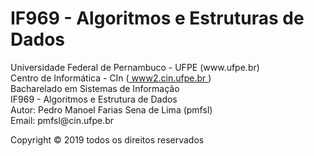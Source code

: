 # IF969 - Algoritmos e Estruturas de Dados

<p>
  Universidade Federal de Pernambuco - UFPE (www.ufpe.br) <br>
  Centro de Informática - CIn (<a href="https://www2.cin.ufpe.br/"> www2.cin.ufpe.br </a>) <br>
  Bacharelado em Sistemas de Informação <br>
  IF969 - Algoritmos e Estrutura de Dados <br>
  Autor: Pedro Manoel Farias Sena de Lima (pmfsl) <br>
  Email: pmfsl@cin.ufpe.br
</p>

<p> Copyright © 2019 todos os direitos reservados </p>
